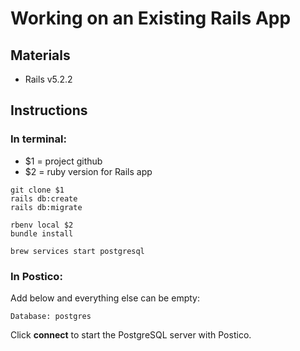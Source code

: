 # Working on an Existing Rails App

## Materials
* Rails v5.2.2

## Instructions

### In terminal:

- $1 = project github
- $2 = ruby version for Rails app

```
git clone $1
rails db:create
rails db:migrate

rbenv local $2
bundle install

brew services start postgresql
```

### In Postico:
Add below and everything else can be empty:

```
Database: postgres
```

Click **connect** to start the PostgreSQL server with Postico.
